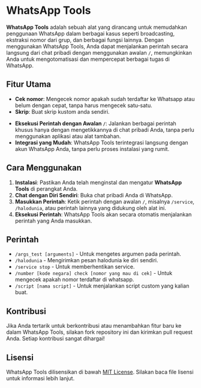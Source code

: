 # WhatsApp Tools

**WhatsApp Tools** adalah sebuah alat yang dirancang untuk memudahkan penggunaan WhatsApp dalam berbagai kasus seperti broadcasting, ekstraksi nomor dari grup, dan berbagai fungsi lainnya. Dengan menggunakan WhatsApp Tools, Anda dapat menjalankan perintah secara langsung dari chat pribadi dengan menggunakan awalan `/`, memungkinkan Anda untuk mengotomatisasi dan mempercepat berbagai tugas di WhatsApp.

## Fitur Utama
- **Cek nomor**: Mengecek nomor apakah sudah terdaftar ke Whatsapp atau belum dengan cepat, tanpa harus mengecek satu-satu.
- **Skrip**: Buat skrip kustom anda sendiri.
<!-- - **Broadcasting (Akan Datang)**: Kirim pesan ke banyak kontak sekaligus dengan mudah menggunakan satu perintah.
- **Ekstraksi Nomor dari Grup (Akan Datang)**: Ekstrak nomor telepon dari anggota grup WhatsApp dengan cepat dan simpan untuk keperluan lebih lanjut. -->
- **Eksekusi Perintah dengan Awalan `/`**: Jalankan berbagai perintah khusus hanya dengan mengetikkannya di chat pribadi Anda, tanpa perlu menggunakan aplikasi atau alat tambahan.
- **Integrasi yang Mudah**: WhatsApp Tools terintegrasi langsung dengan akun WhatsApp Anda, tanpa perlu proses instalasi yang rumit.

## Cara Menggunakan

1. **Instalasi**: Pastikan Anda telah menginstal dan mengatur **WhatsApp Tools** di perangkat Anda.
2. **Chat dengan Diri Sendiri**: Buka chat pribadi Anda di WhatsApp.
3. **Masukkan Perintah**: Ketik perintah dengan awalan `/`, misalnya `/service`, `/halodunia`, atau perintah lainnya yang didukung oleh alat ini.
4. **Eksekusi Perintah**: WhatsApp Tools akan secara otomatis menjalankan perintah yang Anda masukkan.

## Perintah

- `/args_test [arguments]` - Untuk mengetes argumen pada perintah.
- `/halodunia` - Mengirimkan pesan halodunia ke diri sendiri.
- `/service stop` - Untuk memberhentikan service.
- `/number [kode negara] check [nomor yang mau di cek]` - Untuk mengecek apakah nomor terdaftar di whatsapp.
- `/script [nama script]` - Untuk menjalankan script custom yang kalian buat.

## Kontribusi

Jika Anda tertarik untuk berkontribusi atau menambahkan fitur baru ke dalam WhatsApp Tools, silakan fork repository ini dan kirimkan pull request Anda. Setiap kontribusi sangat dihargai!

## Lisensi

WhatsApp Tools dilisensikan di bawah [MIT License](LICENSE). Silakan baca file lisensi untuk informasi lebih lanjut.
